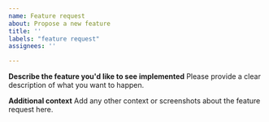 ```yaml
---
name: Feature request
about: Propose a new feature
title: ''
labels: "feature request"
assignees: ''

---
```


**Describe the feature you'd like to see implemented**
Please provide a clear description of what you want to happen.

**Additional context**
Add any other context or screenshots about the feature request here.
